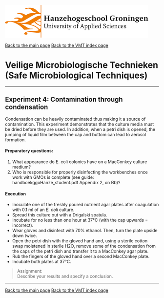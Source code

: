 ![Hanze](../hanze/hanze.png)

[Back to the main page](../index.md)
[Back to the VMT index page](./00_vmt_index.md)

# Veilige Microbiologische Technieken (Safe Microbiological Techniques)

---

## Experiment 4: Contamination through condensation

Condensation can be heavily contaminated thus making it a source of contamination. This experiment demonstrates that the culture media must be dried before they are used. In addition, when a petri dish is opened, the jumping of liquid film between the cap and bottom can lead to aerosol formation.  

#### Preparatory questions:  
1. What appearance do E. coli colonies have on a MacConkey culture medium?  
2. Who is responsible for properly disinfecting the workbenches once work with GMOs is complete (see guide: handboekggoHanze_student.pdf Appendix 2, on Bb)?  

#### Execution
- Inoculate one of the freshly poured nutrient agar plates after coagulation with 0.1 ml of an *E. coli* culture.  
- Spread this culture out with a Drigalski spatula.    
- Incubate for no less than one hour at 37°C (with the cap upwards = incorrect).  
- Wear gloves and disinfect with 70% ethanol. Then, turn the plate upside down twice.  
- Open the petri dish with the gloved hand and, using a sterile cotton swap moistened in sterile H2O, remove some of the condensation from the caps of the petri dish and transfer it to a MacConkey agar plate.  
- Rub the fingers of the gloved hand over a second MacConkey plate.  
- Incubate both plates at 37°C.  


>Assignment:   
Describe your results and specify a conclusion.  

---

[Back to the main page](../index.md)
[Back to the VMT index page](./00_vmt_index.md)

<script type="text/x-mathjax-config">
  MathJax.Hub.Config({
    tex2jax: {
      inlineMath: [ ['$','$'], ["\\(","\\)"] ],
      processEscapes: true
    }
  });
</script>
    
<script type="text/javascript"
        src="https://cdn.mathjax.org/mathjax/latest/MathJax.js?config=TeX-AMS-MML_HTMLorMML">
</script>